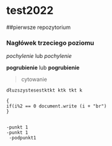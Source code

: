 # test2022 
##pierwsze repozytorium
### Nagłówek trzeciego poziomu
*pochylenie* lub _pochylenie_

**pogrubienie** lub __pogrubienie__
>cytowanie

`dłuzszystesestktkt ktk tkt k`
```kod programu for(i=1; i<=10; i++)
{
if(i%2 == 0 document.write (i + "br")
}


-punkt 1
-punkt 1
 -podpunkt1
